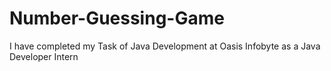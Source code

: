 # Number-Guessing-Game
I have completed my Task of Java Development at Oasis Infobyte as a Java Developer Intern
